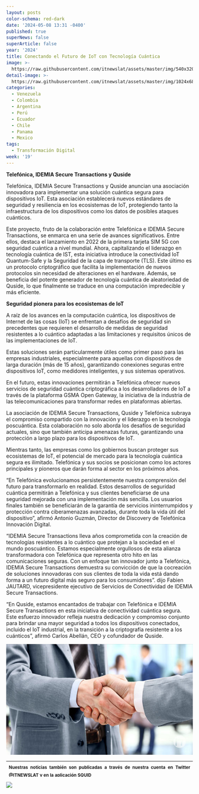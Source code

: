 ```yaml
---
layout: posts
color-schema: red-dark
date: '2024-05-08 13:31 -0400'
published: true
superNews: false
superArticle: false
year: '2024'
title: Conectando el Futuro de IoT con Tecnología Cuántica
image: >-
  https://raw.githubusercontent.com/itnewslat/assets/master/img/540x320/CheckHand-p.jpg
detail-image: >-
  https://raw.githubusercontent.com/itnewslat/assets/master/img/1024x680/CheckHand-g.jpg
categories:
  - Venezuela
  - Colombia
  - Argentina
  - Perú
  - Ecuador
  - Chile
  - Panama
  - Mexico
tags:
  - Transformación Digital
week: '19'
---
```

**Telefónica, IDEMIA Secure Transactions y Quside** 

Telefónica, IDEMIA Secure Transactions y Quside anuncian una asociación innovadora para implementar una solución cuántica segura para dispositivos IoT. Esta asociación establecerá nuevos estándares de seguridad y resiliencia en los ecosistemas de IoT, protegiendo tanto la infraestructura de los dispositivos como los datos de posibles ataques cuánticos.

Este proyecto, fruto de la colaboración entre Telefónica e IDEMIA Secure Transactions, se enmarca en una serie de avances significativos. Entre ellos, destaca el lanzamiento en 2022 de la primera tarjeta SIM 5G con seguridad cuántica a nivel mundial. Ahora, capitalizando el liderazgo en tecnología cuántica de IST, esta iniciativa introduce la conectividad IoT Quantum-Safe y la Seguridad de la capa de transporte (TLS). Este último es un protocolo criptográfico que facilita la implementación de nuevos protocolos sin necesidad de alteraciones en el hardware. Además, se beneficia del potente generador de tecnología cuántica de aleatoriedad de Quside, lo que finalmente se traduce en una computación impredecible y más eficiente.

**Seguridad pionera para los ecosistemas de IoT**

A raíz de los avances en la computación cuántica, los dispositivos de Internet de las cosas (IoT) se enfrentan a desafíos de seguridad sin precedentes que requieren el desarrollo de medidas de seguridad resistentes a lo cuántico adaptadas a las limitaciones y requisitos únicos de las implementaciones de IoT.

Estas soluciones serán particularmente útiles como primer paso para las empresas industriales, especialmente para aquellas con dispositivos de larga duración (más de 15 años), garantizando conexiones seguras entre dispositivos IoT, como medidores inteligentes, y sus sistemas operativos.

En el futuro, estas innovaciones permitirán a Telefónica ofrecer nuevos servicios de seguridad cuántica criptográfica a los desarrolladores de IoT a través de la plataforma GSMA Open Gateway, la iniciativa de la industria de las telecomunicaciones para transformar redes en plataformas abiertas.

La asociación de IDEMIA Secure Transactions, Quside y Telefónica subraya el compromiso compartido con la innovación y el liderazgo en la tecnología poscuántica. Esta colaboración no solo aborda los desafíos de seguridad actuales, sino que también anticipa amenazas futuras, garantizando una protección a largo plazo para los dispositivos de IoT.

Mientras tanto, las empresas como los gobiernos buscan proteger sus ecosistemas de IoT, el potencial de mercado para la tecnología cuántica segura es ilimitado. Telefónica y sus socios se posicionan como los actores principales y pioneros que darán forma al sector en los próximos años.

“En Telefónica evolucionamos persistentemente nuestra comprensión del futuro para transformarlo en realidad. Estos desarrollos de seguridad cuántica permitirán a Telefónica y sus clientes beneficiarse de una seguridad mejorada con una implementación más sencilla. Los usuarios finales también se beneficiarán de la garantía de servicios ininterrumpidos y protección contra ciberamenazas avanzadas, durante toda la vida útil del dispositivo”, afirmó Antonio Guzmán, Director de Discovery de Telefónica Innovación Digital.

“IDEMIA Secure Transactions lleva años comprometida con la creación de tecnologías resistentes a lo cuántico que protejan a la sociedad en el mundo poscuántico. Estamos especialmente orgullosos de esta alianza transformadora con Telefónica que representa otro hito en las comunicaciones seguras. Con un enfoque tan innovador junto a Telefónica, IDEMIA Secure Transactions demuestra su convicción de que la cocreación de soluciones innovadoras con sus clientes de toda la vida está dando forma a un futuro digital más seguro para los consumidores”. dijo Fabien JAUTARD, vicepresidente ejecutivo de Servicios de Conectividad de IDEMIA Secure Transactions.

“En Quside, estamos encantados de trabajar con Telefónica e IDEMIA Secure Transactions en esta iniciativa de conectividad cuántica segura. Este esfuerzo innovador refleja nuestra dedicación y compromiso conjunto para brindar una mayor seguridad a todos los dispositivos conectados, incluido el IoT industrial, en la transición a la criptografía resistente a los cuánticos”, afirmó Carlos Abellán, CEO y cofundador de Quside.

![](https://raw.githubusercontent.com/itnewslat/assets/master/img/540x320/CheckHand-p.jpg)

<table style="height: 42px;" width="569">
<tbody>
<tr>
<td style="text-align: justify;"><sub><strong>Nuestras noticias también son publicadas a través de nuestra cuenta en Twitter <a href="https://twitter.com/itnewslat?lang=es">@ITNEWSLAT</a> y en la aplicación <a href="https://squidapp.co/en/">SQUID</a></strong></sub></td>
</tr>
</tbody>
</table>

<img src="https://tracker.metricool.com/c3po.jpg?hash=56f88a41e39ab42c063cc51676587a04"/>